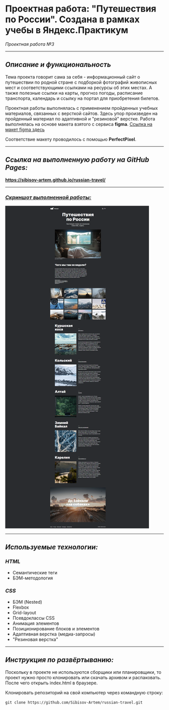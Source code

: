 # **Проектная работа: "Путешествия по России". Создана в рамках учебы в Яндекс.Практикум**
*Проектная работа №3*

---
## ***Описание и функциональность***

Тема проекта говорит сама за себя - информационный сайт о путешествии по родной стране с подборкой фотографий живописных мест и соответствующими ссылками на ресурсы об этих местах. А также полезные ссылки на карты, прогноз погоды, расписание транспорта, календарь и ссылку на портал для приобретения билетов.

Проектная работы выполнялась с применением пройденных учебных материалов, связанных с версткой сайтов. Здесь упор произведен на пройденный материал по адаптивной и "резиновой" верстке.
Работа выполнялась на основе макета взятого с сервиса **figma**. 
[Ссылка на макет figma здесь](https://www.figma.com/file/5S2WSbEFL6awjVWJ0NWL8Q/Sprint-3_-Russia-_-desktop-mobile?node-id=28503%3A0)

Соответствие макету проводилось с помощью **PerfectPixel**.

---
## ***Ссылка на выполненную работу на GitHub Pages:***
**https://sibisov-artem.github.io/russian-travel/**

---
### <ins>*Скриншот выполненной работы:*<ins>
![Desktop screenshot](./screenshot/screenshot.png)

---

## ***Используемые технологии:***
### *HTML*
* Семантические теги
* БЭМ-методология
### *СSS*
* БЭМ (Nested)
* Flexbox
* Grid-layout
* Псевдоклассы CSS
* Анимация элементов
* Позиционирование блоков и элементов
* Адаптивная верстка (медиа-запросы)
* "Резиновая верстка"
---
## ***Инструкция по развёртыванию:***
Поскольку в проекте не используются сборщики или планировщики, то проект нужно просто клонировать или скачать архивом и распаковать. После чего открыть index.html в браузере.

Клонировать репозиторий на свой компьютер через командную строку:
```
git clone https://github.com/Sibisov-Artem/russian-travel.git
```

<!-- 
- Инструкция по развёртыванию и системные требования (версия языка, нужные для работы расширения). Это важно, чтобы запустить код и проверить, что он действительно работает.
- Планы по доработке проекта, если они есть. Не общее «провести рефакторинг», а «исправить X с помощью Y, чтобы получить Z». Чем конкретнее — тем лучше.
- Можно добавить обширную документацию проекта, настройку CI для его запуска, список людей, которые над ним трудились. Но это касается крупных проектов и не нужно для первых учебных примеров кода. 
-->
